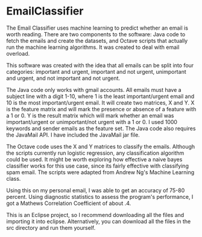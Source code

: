 EmailClassifier
===============

The Email Classifier uses machine learning to predict whether an email is worth reading. There are two components to the software: Java code to fetch the emails and create the datasets, and Octave scripts that actually run the machine learning algorithms. It was created to deal with email overload. 

This software was created with the idea that all emails can be split into four categories: important and urgent, important and not urgent, unimportant and urgent, and not important and not urgent. 

The Java code only works with gmail accounts. All emails must have a subject line with a digit 1-10, where 1 is the least important/urgent email and 10 is the most important/urgent email. It will create two matrices, X and Y. X is the feature matrix and will mark the presence or absence of a feature with a 1 or 0. Y is the result matrix which will mark whether an email was important/urgent or unimportant/not urgent with a 1 or 0. I used 1000 keywords and sender emails as the feature set. The Java code also requires the JavaMail API. I have included the JavaMail jar file. 

The Octave code uses the X and Y matrices to classify the emails. Although the scripts currently run logistic regression, any classification algorithm could be used. It might be worth exploring how effective a naive bayes classifier works for this use case, since its fairly effective with classifying spam email. The scripts were adapted from Andrew Ng's Machine Learning class. 

Using this on my personal email, I was able to get an accuracy of 75-80 percent. Using diagnostic statistics to assess the program's performance, I got a Mathews Correlation Coefficient of about .4. 

This is an Eclipse project, so I recommend downloading all the files and importing it into eclipse. Alternatively, you can download all the files in the src directory and run them yourself. 
